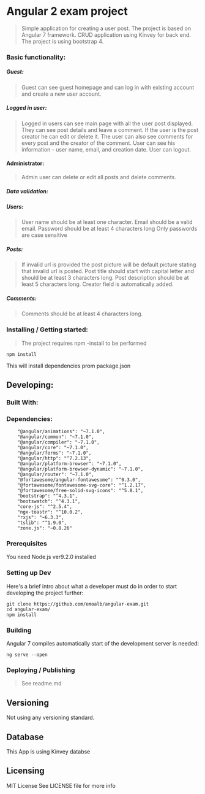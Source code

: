 # Angular 2 exam project

>Simple application for creating a user post.
>The project is based on Angular 7 framework.
>CRUD application  using Kinvey for back end.
>The project is using bootstrap 4.

### Basic functionality:

##### Guest:

>Guest can see guest homepage and can log in with existing account and create a new user account.

##### Logged in user:

>Logged in users can see main page with all the user post displayed.
>They can see post details and leave a comment.
>If the user is the post creator he can edit or delete it.
>The user can also see comments for every post and the creator of the comment.
>User can see his information - user name, email, and creation date.
>User can logout.

#### Administrator:

>Admin user can delete or edit all posts and delete comments.

##### Data validation:

##### Users:

>User name should be at least one character.
>Email should be a valid email.
>Password should be at least 4 characters long
>Only passwords are case sensitive

##### Posts:

>If invalid url is provided the post picture will be default picture stating that invalid url is posted.
>Post title should start with capital letter and should be at least 3 characters long.
>Post description should be at least 5 characters long.
>Creator field is automatically added.

##### Comments:

>Comments should be at least 4 characters long.

### Installing  / Getting started:

>The project requires npm -install to be performed

```shell
npm install
```
This will install dependencies prom package.json

## Developing:

### Built With:

### Dependencies:

        "@angular/animations": "~7.1.0",
        "@angular/common": "~7.1.0",
        "@angular/compiler": "~7.1.0",
        "@angular/core": "~7.1.0",
        "@angular/forms": "~7.1.0",
        "@angular/http": "^7.2.13",
        "@angular/platform-browser": "~7.1.0",
        "@angular/platform-browser-dynamic": "~7.1.0",
        "@angular/router": "~7.1.0",
        "@fortawesome/angular-fontawesome": "^0.3.0",
        "@fortawesome/fontawesome-svg-core": "^1.2.17",
        "@fortawesome/free-solid-svg-icons": "^5.8.1",
        "bootstrap": "^4.3.1",
        "bootswatch": "^4.3.1",
        "core-js": "^2.5.4",
        "ngx-toastr": "^10.0.2",
        "rxjs": "~6.3.3",
        "tslib": "^1.9.0",
        "zone.js": "~0.8.26"

### Prerequisites
You need Node.js ver9.2.0 installed

### Setting up Dev

Here's a brief intro about what a developer must do in order to start developing
the project further:

```shell
git clone https://github.com/emoalb/angular-exam.git
cd angular-exam/
npm install
```


### Building

Angular 7 compiles automatically start of the development server is needed:

```shell
ng serve --open
```


### Deploying / Publishing

>See readme.md

## Versioning

Not using any versioning standard.

## Database

This App is using Kinvey databse
## Licensing

MIT License 
See LICENSE file for more info

